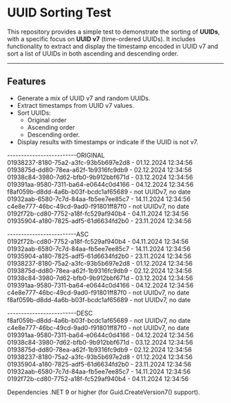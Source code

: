 # UUID Sorting Test

This repository provides a simple test to demonstrate the sorting of **UUIDs**, with a specific focus on **UUID v7** (time-ordered UUIDs). It includes functionality to extract and display the timestamp encoded in UUID v7 and sort a list of UUIDs in both ascending and descending order.

---

## Features
- Generate a mix of UUID v7 and random UUIDs.
- Extract timestamps from UUID v7 values.
- Sort UUIDs:
  - Original order
  - Ascending order
  - Descending order.
- Display results with timestamps or indicate if the UUID is not v7.

-------------------------ORIGINAL  
01938237-8180-75a2-a3fc-93b5b697e2d8 - 01.12.2024 12:34:56  
0193875d-dd80-78ea-a62f-1b9316fc9db9 - 02.12.2024 12:34:56  
01938c84-3980-7d62-bfb0-9b912bbf671d - 03.12.2024 12:34:56  
019391aa-9580-7311-ba64-e0644c0d4166 - 04.12.2024 12:34:56  
f8af059b-d8dd-4a6b-b03f-bcdc1af65689 - not UUIDv7, no date  
01932aab-6580-7c7d-84aa-fb5ee7ee85c7 - 14.11.2024 12:34:56  
c4e8e777-46bc-49cd-9ad0-f91801ff87f0 - not UUIDv7, no date  
0192f72b-cd80-7752-a18f-fc529af940b4 - 04.11.2024 12:34:56  
01935904-a180-7825-adf5-61d6634fd2b0 - 23.11.2024 12:34:56  

-------------------------ASC  
0192f72b-cd80-7752-a18f-fc529af940b4 - 04.11.2024 12:34:56  
01932aab-6580-7c7d-84aa-fb5ee7ee85c7 - 14.11.2024 12:34:56  
01935904-a180-7825-adf5-61d6634fd2b0 - 23.11.2024 12:34:56  
01938237-8180-75a2-a3fc-93b5b697e2d8 - 01.12.2024 12:34:56  
0193875d-dd80-78ea-a62f-1b9316fc9db9 - 02.12.2024 12:34:56  
01938c84-3980-7d62-bfb0-9b912bbf671d - 03.12.2024 12:34:56  
019391aa-9580-7311-ba64-e0644c0d4166 - 04.12.2024 12:34:56  
c4e8e777-46bc-49cd-9ad0-f91801ff87f0 - not UUIDv7, no date  
f8af059b-d8dd-4a6b-b03f-bcdc1af65689 - not UUIDv7, no date  

-------------------------DESC  
f8af059b-d8dd-4a6b-b03f-bcdc1af65689 - not UUIDv7, no date  
c4e8e777-46bc-49cd-9ad0-f91801ff87f0 - not UUIDv7, no date  
019391aa-9580-7311-ba64-e0644c0d4166 - 04.12.2024 12:34:56  
01938c84-3980-7d62-bfb0-9b912bbf671d - 03.12.2024 12:34:56  
0193875d-dd80-78ea-a62f-1b9316fc9db9 - 02.12.2024 12:34:56  
01938237-8180-75a2-a3fc-93b5b697e2d8 - 01.12.2024 12:34:56  
01935904-a180-7825-adf5-61d6634fd2b0 - 23.11.2024 12:34:56  
01932aab-6580-7c7d-84aa-fb5ee7ee85c7 - 14.11.2024 12:34:56  
0192f72b-cd80-7752-a18f-fc529af940b4 - 04.11.2024 12:34:56  



Dependencies
.NET 9 or higher (for Guid.CreateVersion7() support).
